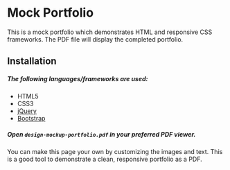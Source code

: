 # Mock Portfolio
This is a mock portfolio which demonstrates HTML and responsive CSS frameworks. The PDF file will display the completed portfolio.

## Installation
##### The following languages/frameworks are used:
- HTML5
- CSS3
- [jQuery](https://jquery.com/download/)
- [Bootstrap](https://getbootstrap.com/)

##### Open `design-mockup-portfolio.pdf` in your preferred PDF viewer.
You can make this page your own by customizing the images and text. This is a good tool to demonstrate a clean, responsive portfolio as a PDF.
